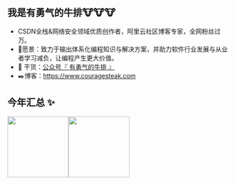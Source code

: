 ## 我是有勇气的牛排🐮🐮🐮

- CSDN全栈&网络安全领域优质创作者，阿里云社区博客专家，全网粉丝过万。
- 🔭愿景：致力于输出体系化编程知识与解决方案，并助力软件行业发展与从业者学习减负，让编程产生更大价值。
- 🌱 干货：[公众号『 有勇气的牛排 』](https://static.couragesteak.com/common/qrcode_cs.jpg)
- ✒️博客：<a href="https://www.couragesteak.com/" target="_blank">https://www.couragesteak.com</a>



## 今年汇总 ✨

<img align="" height="137px" src="https://github-readme-stats.vercel.app/api?username=courageSteak&hide_title=true&hide_border=true&show_icons=true&include_all_commits=true&line_height=21&bg_color=0,EC6C6C,FFD479,FFFC79,73FA79&theme=graywhite&locale=cn" /><img align="" height="137px" src="https://github-readme-stats.vercel.app/api/top-langs/?username=courageSteak&hide_title=true&hide_border=true&layout=compact&bg_color=0,73FA79,73FDFF,D783FF&theme=graywhite&locale=cn" />




























